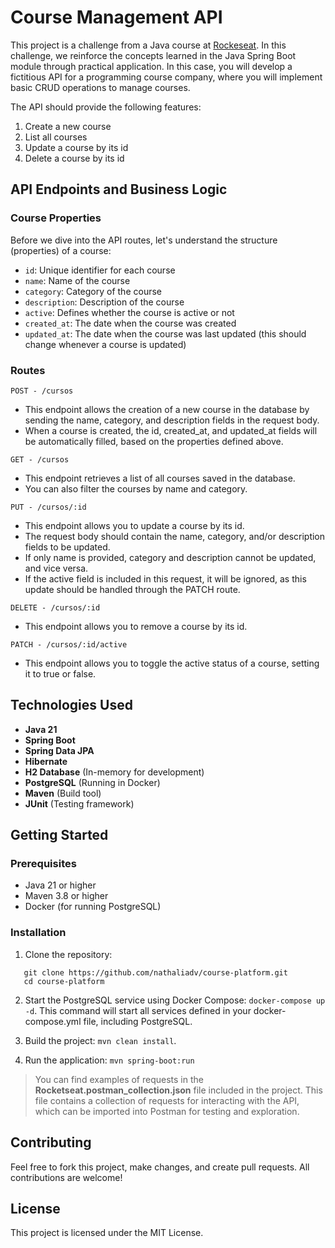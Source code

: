# Course Management API


This project is a challenge from a Java course at [Rockeseat](https://app.rocketseat.com.br/). In this challenge, we reinforce the concepts learned in the Java Spring Boot module through practical application. In this case, you will develop a fictitious API for a programming course company, where you will implement basic CRUD operations to manage courses.

The API should provide the following features:

1. Create a new course
2. List all courses
3. Update a course by its id
4. Delete a course by its id

## API Endpoints and Business Logic

### Course Properties
Before we dive into the API routes, let's understand the structure (properties) of a course:

- `id`: Unique identifier for each course
- `name`: Name of the course
- `category`: Category of the course
- `description`: Description of the course
- `active`: Defines whether the course is active or not
- `created_at`: The date when the course was created
- `updated_at`: The date when the course was last updated (this should change whenever a course is updated)

### Routes

`POST - /cursos`
* This endpoint allows the creation of a new course in the database by sending the name, category, and description fields in the request body.
* When a course is created, the id, created_at, and updated_at fields will be automatically filled, based on the properties defined above.

`GET - /cursos`
* This endpoint retrieves a list of all courses saved in the database.
* You can also filter the courses by name and category.

`PUT - /cursos/:id`
* This endpoint allows you to update a course by its id.
* The request body should contain the name, category, and/or description fields to be updated.
* If only name is provided, category and description cannot be updated, and vice versa.
* If the active field is included in this request, it will be ignored, as this update should be handled through the PATCH route.

`DELETE - /cursos/:id`
* This endpoint allows you to remove a course by its id.

`PATCH - /cursos/:id/active`
* This endpoint allows you to toggle the active status of a course, setting it to true or false.

## Technologies Used

- **Java 21**
- **Spring Boot**
- **Spring Data JPA**
- **Hibernate**
- **H2 Database** (In-memory for development)
- **PostgreSQL** (Running in Docker)
- **Maven** (Build tool)
- **JUnit** (Testing framework)

## Getting Started

### Prerequisites

- Java 21 or higher
- Maven 3.8 or higher
- Docker (for running PostgreSQL)

### Installation

1. Clone the repository:
```
   git clone https://github.com/nathaliadv/course-platform.git
   cd course-platform
 ```

2. Start the PostgreSQL service using Docker Compose: ```docker-compose up -d```.
This command will start all services defined in your docker-compose.yml file, including PostgreSQL.


3. Build the project: ```mvn clean install```.


4. Run the application: ```mvn spring-boot:run```


> You can find examples of requests in the **Rocketseat.postman_collection.json** file included in the project. This file contains a collection of requests for interacting with the API, which can be imported into Postman for testing and exploration.

## Contributing
Feel free to fork this project, make changes, and create pull requests. All contributions are welcome!

## License
This project is licensed under the MIT License.
